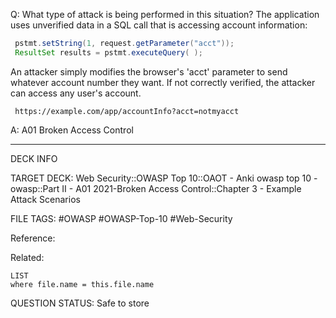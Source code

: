 Q: What type of attack is being performed in this situation?
The application uses unverified data in a SQL call that is accessing account information:
```java
 pstmt.setString(1, request.getParameter("acct"));
 ResultSet results = pstmt.executeQuery( );
```
An attacker simply modifies the browser's 'acct' parameter to send whatever account number they want. If not correctly verified, the attacker can access any user's account.
```plaintext
 https://example.com/app/accountInfo?acct=notmyacct
```  
A: A01 Broken Access Control
<!--ID: 1697070660916-->

---

DECK INFO

TARGET DECK: Web Security::OWASP Top 10::OAOT - Anki owasp top 10 - owasp::Part II - A01 2021-Broken Access Control::Chapter 3 - Example Attack Scenarios

FILE TAGS: #OWASP #OWASP-Top-10 #Web-Security

Reference:

Related:

```dataview
LIST
where file.name = this.file.name
```

QUESTION STATUS: Safe to store